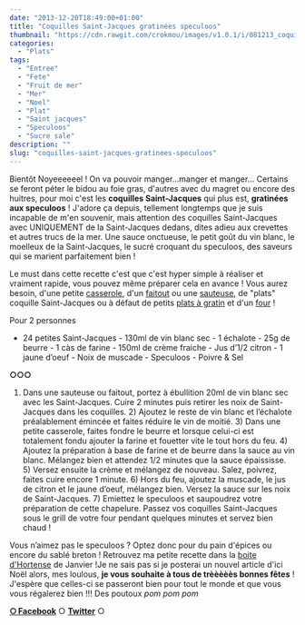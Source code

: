 ```yaml
---
date: "2013-12-20T18:49:00+01:00"
title: "Coquilles Saint-Jacques gratinées speculoos"
thumbnail: "https://cdn.rawgit.com/crokmou/images/v1.0.1/i/081213_coquille_saint_jacques_gratin--e_speculoos_0002.jpg"
categories:
  - "Plats"
tags:
  - "Entree"
  - "Fete"
  - "Fruit de mer"
  - "Mer"
  - "Noel"
  - "Plat"
  - "Saint jacques"
  - "Speculoos"
  - "Sucre sale"
description: ""
slug: "coquilles-saint-jacques-gratinees-speculoos"
---
```


Bientôt Noyeeeeeel ! On va pouvoir manger...manger et manger... Certains se feront péter le bidou au foie gras, d'autres avec du magret ou encore des huitres, pour moi c'est les **coquilles Saint-Jacques** qui plus est, **gratinées aux speculoos** ! J'adore ça depuis, tellement longtemps que je suis incapable de m'en souvenir, mais attention des coquilles Saint-Jacques avec UNIQUEMENT de la Saint-Jacques dedans, dites adieu aux crevettes et autres trucs de la mer. Une sauce onctueuse, le petit goût du vin blanc, le moelleux de la Saint-Jacques, le sucré croquant du speculoos, des saveurs qui se marient parfaitement bien !

Le must dans cette recette c'est que c'est hyper simple à réaliser et vraiment rapide, vous pouvez même préparer cela en avance ! Vous aurez besoin, d'une petite [casserole](http://www.rueducommerce.fr/m/pl/malid:115), d'un [faitout](http://www.rueducommerce.fr/m/pl/malid:15123303) ou une [sauteuse](http://www.rueducommerce.fr/m/pl/malid:15123301), de "plats" coquille Saint-Jacques ou à défaut de petits [plats à gratin](http://www.rueducommerce.fr/m/pl/malid:12468604) et d'un [four](http://www.rueducommerce.fr/m/pl/malid:9404136) !

Pour 2 personnes

- 24 petites Saint-Jacques - 130ml de vin blanc sec - 1 échalote - 25g de beurre - 1 càs de farine - 150ml de crème fraiche - Jus d’1/2 citron - 1 jaune d’oeuf - Noix de muscade - Speculoos - Poivre & Sel

**○○○**

1) Dans une sauteuse ou faitout, portez à ébullition 20ml de vin blanc sec avec les Saint-Jacques. Cuire 2 minutes puis retirer les noix de Saint-Jacques dans les coquilles. 2) Ajoutez le reste de vin blanc et l’échalote préalablement émincée et faites réduire le vin de moitié. 3) Dans une petite casserole, faites fondre le beurre et lorsque celui-ci est totalement fondu ajouter la farine et fouetter vite le tout hors du feu. 4) Ajoutez la préparation à base de farine et de beurre dans la sauce au vin blanc. Mélangez bien et attendez 1/2 minutes que la sauce épaississe. 5) Versez ensuite la crème et mélangez de nouveau. Salez, poivrez, faites cuire encore 1 minute. 6) Hors du feu, ajoutez la muscade, le jus de citron et le jaune d’oeuf, mélangez bien. Versez la sauce sur les noix de Saint-Jacques. 7) Emiettez le speculoos et saupoudrez votre préparation de cette chapelure. Passez vos coquilles Saint-Jacques sous le grill de votre four pendant quelques minutes et servez bien chaud !

Vous n’aimez pas le speculoos ? Optez donc pour du pain d'épices ou encore du sablé breton ! Retrouvez ma petite recette dans la [boite d'Hortense](http://www.laboitedhortense.com/) de Janvier !Je ne sais pas si je posterai un nouvel article d'ici Noël alors, mes loulous, **je vous souhaite à tous de trèèèèès bonnes fêtes** ! J'espère que celles-ci se passeront bien pour tout le monde et que vous vous régalerez bien !!! Des poutoux *pom pom pom*

[**○<span style="font-size: xx-small; margin: 0px; outline: 0px; padding: 0px;"><span style="font-family: Arial, Helvetica, sans-serif; margin: 0px; outline: 0px; padding: 0px;"> </span></span>Facebook**](https://www.facebook.com/pages/CroKMou/148093255259077) ○ [**Twitter**](https://twitter.com/Crokmou) ○